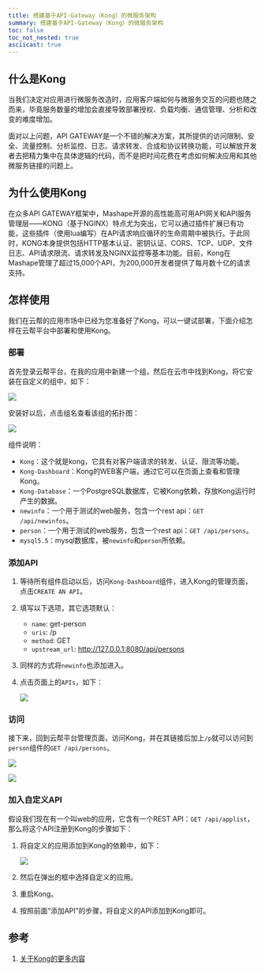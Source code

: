 ```yaml
---
title: 搭建基于API-Gateway（Kong）的微服务架构
summary: 搭建基于API-Gateway（Kong）的微服务架构
toc: false
toc_not_nested: true
asciicast: true
---
```


<div id="toc"></div>

## 什么是Kong
当我们决定对应用进行微服务改造时，应用客户端如何与微服务交互的问题也随之而来，毕竟服务数量的增加会直接导致部署授权、负载均衡、通信管理、分析和改变的难度增加。

面对以上问题，API GATEWAY是一个不错的解决方案，其所提供的访问限制、安全、流量控制、分析监控、日志、请求转发、合成和协议转换功能，可以解放开发者去把精力集中在具体逻辑的代码，而不是把时间花费在考虑如何解决应用和其他微服务链接的问题上。

## 为什么使用Kong
在众多API GATEWAY框架中，Mashape开源的高性能高可用API网关和API服务管理层——KONG（基于NGINX）特点尤为突出，它可以通过插件扩展已有功能，这些插件（使用lua编写）在API请求响应循环的生命周期中被执行。于此同时，KONG本身提供包括HTTP基本认证、密钥认证、CORS、TCP、UDP、文件日志、API请求限流、请求转发及NGINX监控等基本功能。目前，Kong在Mashape管理了超过15,000个API，为200,000开发者提供了每月数十亿的请求支持。

## 怎样使用
我们在云帮的应用市场中已经为您准备好了Kong，可以一键试部署，下面介绍怎样在云帮平台中部署和使用Kong。

### 部署
首先登录云帮平台，在我的应用中新建一个组，然后在云市中找到Kong，将它安装在自定义的组中，如下：

![](http://grstatic.oss-cn-shanghai.aliyuncs.com/images/docs/3.6/basic-operation/advanced-operation/install-kong.png)

安装好以后，点击组名查看该组的拓扑图：

![](http://grstatic.oss-cn-shanghai.aliyuncs.com/images/docs/3.6/basic-operation/advanced-operation/installed-kong.png)

组件说明：
* `Kong`：这个就是kong，它具有对客户端请求的转发、认证、限流等功能。
* `Kong-Dashboard`：Kong的WEB客户端，通过它可以在页面上查看和管理Kong。
* `Kong-Database`：一个PostgreSQL数据库，它被Kong依赖，存放Kong运行时产生的数据。
* `newinfo`：一个用于测试的web服务，包含一个rest api：`GET /api/newinfos`。
* `person`：一个用于测试的web服务，包含一个rest api：`GET /api/persons`。
* `mysql5.5`：mysql数据库，被`newinfo`和`person`所依赖。

### 添加API
1. 等待所有组件启动以后，访问`Kong-Dashboard`组件，进入Kong的管理页面，点击`CREATE AN API`。
1. 填写以下选项，其它选项默认：
   * `name`: get-person
   * `uris`: /p
   * `method`: GET
   * `upstream_url`: http://127.0.0.1:8080/api/persons
1. 同样的方式将`newinfo`也添加进入。
1. 点击页面上的`APIs`，如下：
    
    ![](http://grstatic.oss-cn-shanghai.aliyuncs.com/images/docs/3.6/basic-operation/advanced-operation/apis-kong.png)

### 访问
接下来，回到云帮平台管理页面，访问Kong，并在其链接后加上`/p`就可以访问到`person`组件的`GET /api/persons`。

![](http://grstatic.oss-cn-shanghai.aliyuncs.com/images/docs/3.6/basic-operation/advanced-operation/access-api.png)

![](http://grstatic.oss-cn-shanghai.aliyuncs.com/images/docs/3.6/basic-operation/advanced-operation/accessed-api.png)

### 加入自定义API
假设我们现在有一个叫web的应用，它含有一个REST API：`GET /api/applist`，那么将这个API注册到Kong的步骤如下：

1. 将自定义的应用添加到Kong的依赖中，如下：
    
    ![](http://grstatic.oss-cn-shanghai.aliyuncs.com/images/docs/3.6/basic-operation/advanced-operation/add-dps.png)
1. 然后在弹出的框中选择自定义的应用。
1. 重启Kong。
1. 按照前面“添加API”的步骤，将自定义的API添加到Kong即可。

## 参考
1. [关于Kong的更多内容](https://github.com/cloudframeworks-apigateway/user-guide-apigateway)
